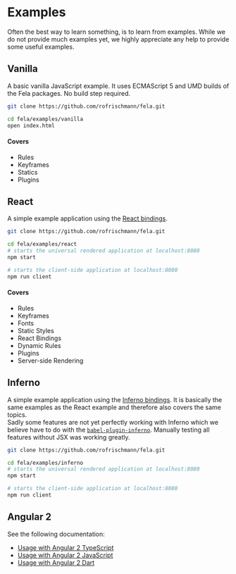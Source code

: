 # Examples

Often the best way to learn something, is to learn from examples.
While we do not provide much examples yet, we highly appreciate any help to provide some useful examples.

## Vanilla
A basic vanilla JavaScript example. It uses ECMAScript 5 and UMD builds of the Fela packages. No build step required.
```sh
git clone https://github.com/rofrischmann/fela.git

cd fela/examples/vanilla
open index.html
```

#### Covers
* Rules
* Keyframes
* Statics
* Plugins

## React
A simple example application using the [React bindings](https://github.com/rofrischmann/react-fela).

```sh
git clone https://github.com/rofrischmann/fela.git

cd fela/examples/react
# starts the universal rendered application at localhost:8080
npm start

# starts the client-side application at localhost:8080
npm run client
```

#### Covers
* Rules
* Keyframes
* Fonts
* Static Styles
* React Bindings
* Dynamic Rules
* Plugins
* Server-side Rendering


## Inferno
A simple example application using the [Inferno bindings](https://github.com/rofrischmann/inferno-fela).
It is basically the same examples as the React example and therefore also covers the same topics.<br>
Sadly some features are not yet perfectly working with Inferno which we believe have to do with the [`babel-plugin-inferno`](https://github.com/trueadm/babel-plugin-inferno). Manually testing all features without JSX was working greatly.

```sh
git clone https://github.com/rofrischmann/fela.git

cd fela/examples/inferno
# starts the universal rendered application at localhost:8080
npm start

# starts the client-side application at localhost:8080
npm run client
```

## Angular 2

See the following documentation:

 * [Usage with Angular 2 TypeScript](../guides/UsageWithAngular2TypeScript.md)
 * [Usage with Angular 2 JavaScript](../guides/UsageWithAngular2JavaScript.md)
 * [Usage with Angular 2 Dart](../guides/UsageWithAngular2Dart.md)
